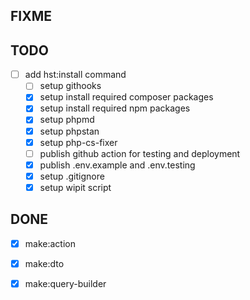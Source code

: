## FIXME

## TODO

- [ ] add hst:install command
  - [ ] setup githooks
  - [x] setup install required composer packages
  - [x] setup install required npm packages
  - [x] setup phpmd
  - [x] setup phpstan
  - [x] setup php-cs-fixer
  - [ ] publish github action for testing and deployment
  - [x] publish .env.example and .env.testing
  - [x] setup .gitignore
  - [x] setup wipit script

## DONE

- [x] make:action
- [x] make:dto
- [x] make:query-builder


